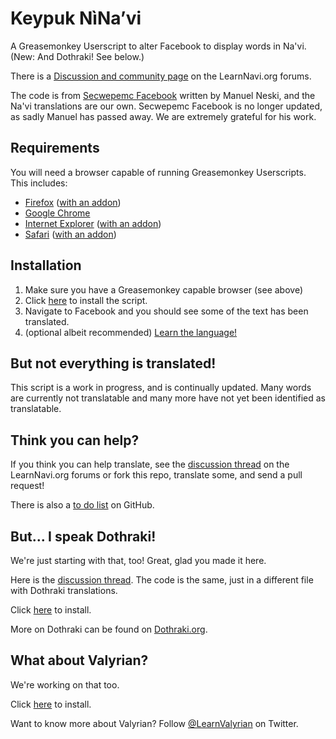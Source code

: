 Keypuk NìNa’vi
==============
A Greasemonkey Userscript to alter Facebook to display words in Na'vi.
(New: And Dothraki! See below.)

There is a [Discussion and community page](http://forum.learnnavi.org/navify-the-web/keypuk-ninavi-%28navi-facebook-project%29) on the LearnNavi.org forums.

The code is from [Secwepemc Facebook](https://github.com/neskie/secwepemc-facebook) written by Manuel Neski, and the Na'vi translations are our own. Secwepemc Facebook is no longer updated, as sadly Manuel has passed away. We are extremely grateful for his work.

Requirements
------------
You will need a browser capable of running Greasemonkey Userscripts.
This includes:

* [Firefox](http://getfirefox.com) ([with an addon](https://addons.mozilla.org/firefox/addon/748))
* [Google Chrome](http://chrome.google.com)
* [Internet Explorer](http://www.microsoft.com/windows/internet-explorer/) ([with an addon](http://www.bhelpuri.net/Trixie/))
* [Safari](http://apple.com/safari) ([with an addon](http://8-p.info/greasekit/))

Installation
------------

1. Make sure you have a Greasemonkey capable browser (see above)
2. Click [here](https://github.com/RichardLitt/keypuk-ninavi/raw/master/keypuk-ninavi.user.js) to install the script.
3. Navigate to Facebook and you should see some of the text has been translated.
4. (optional albeit recommended) [Learn the language!](http://learnnavi.org)

But not everything is translated!
-----------------------------
This script is a work in progress, and is continually updated. Many words are currently not translatable and many more have not yet been identified as translatable.

Think you can help?
-------------------
If you think you can help translate, see the [discussion thread](http://forum.learnnavi.org/navify-the-web/keypuk-ninavi-%28navi-facebook-project%29) on the LearnNavi.org forums or fork this repo, translate some, and send a pull request!

There is also a [to do list](https://github.com/RichardLitt/keypuk-ninavi/blob/master/todo.md) on GitHub.

But... I speak Dothraki!
------------------------
We're just starting with that, too! Great, glad you made it here.

Here is the [discussion thread](http://forum.dothraki.org/general-discussion/dothraki-facebook/).
The code is the same, just in a different file with Dothraki
translations.

Click [here](https://github.com/RichardLitt/keypuk-ninavi/raw/master/dothraki.user.js) to install.

More on Dothraki can be found on
[Dothraki.org](http://www.dothraki.org).

What about Valyrian?
--------------------
We're working on that too.

Click [here](https://github.com/RichardLitt/keypuk-ninavi/raw/master/valyrian.user.js) to install.

Want to know more about Valyrian? Follow [@LearnValyrian](https://twitter.com/#!/LearnValyrian) on Twitter.